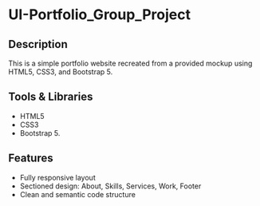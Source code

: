 # UI-Portfolio_Group_Project

## Description
This is a simple portfolio website recreated from a provided mockup using HTML5, CSS3, and Bootstrap 5.

## Tools & Libraries
- HTML5
- CSS3
- Bootstrap 5.

## Features
- Fully responsive layout
- Sectioned design: About, Skills, Services, Work, Footer
- Clean and semantic code structure
